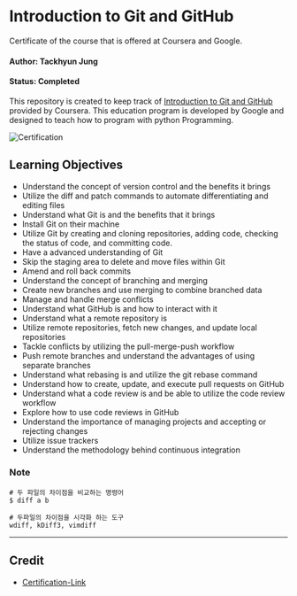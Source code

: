 # Introduction to Git and GitHub

Certificate of the course that is offered at Coursera and Google.

#### Author: Tackhyun Jung

#### Status: Completed

This repository is created to keep track of [Introduction to Git and GitHub](https://www.coursera.org/learn/introduction-git-github) provided by Coursera. This education program is developed by Google and designed to teach how to program with python Programming.

![Certification](https://user-images.githubusercontent.com/41291493/109157479-6b6ca400-77b5-11eb-8be9-dfe25739bd72.png)

## Learning Objectives
* Understand the concept of version control and the benefits it brings
* Utilize the diff and patch commands to automate differentiating and editing files
* Understand what Git is and the benefits that it brings
* Install Git on their machine
* Utilize Git by creating and cloning repositories, adding code, checking the status of code, and committing code.
* Have a advanced understanding of Git
* Skip the staging area to delete and move files within Git
* Amend and roll back commits
* Understand the concept of branching and merging
* Create new branches and use merging to combine branched data
* Manage and handle merge conflicts
* Understand what GitHub is and how to interact with it
* Understand what a remote repository is
* Utilize remote repositories, fetch new changes, and update local repositories
* Tackle conflicts by utilizing the pull-merge-push workflow
* Push remote branches and understand the advantages of using separate branches
* Understand what rebasing is and utilize the git rebase command
* Understand how to create, update, and execute pull requests on GitHub
* Understand what a code review is and be able to utilize the code review workflow
* Explore how to use code reviews in GitHub
* Understand the importance of managing projects and accepting or rejecting changes
* Utilize issue trackers
* Understand the methodology behind continuous integration


### Note

```
# 두 파일의 차이점을 비교하는 명령어 
$ diff a b

# 두파일의 차이점을 시각화 하는 도구
wdiff, kDiff3, vimdiff
```

---

## Credit

* [Certification-Link](https://www.coursera.org/account/accomplishments/verify/FKZ3D5QBM266)
